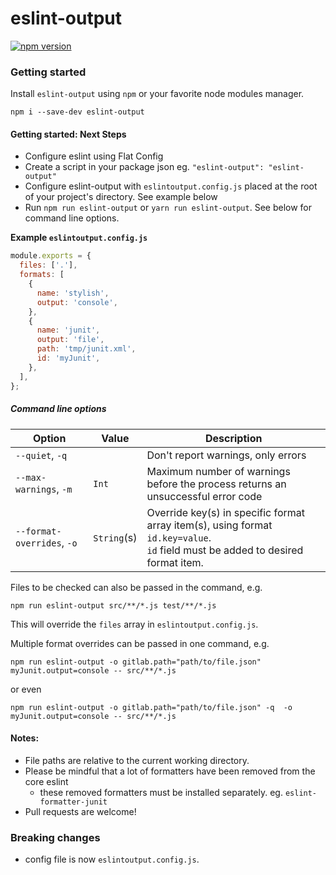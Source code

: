 # eslint-output

[![npm version](https://badge.fury.io/js/eslint-output.svg)](https://badge.fury.io/js/eslint-output)

### Getting started

Install `eslint-output` using `npm` or your favorite node modules manager.

```shell
npm i --save-dev eslint-output
```

#### Getting started: Next Steps

- Configure eslint using Flat Config
- Create a script in your package json eg. `"eslint-output": "eslint-output"`
- Configure eslint-output with `eslintoutput.config.js` placed at the root of your project's directory. See example below
- Run `npm run eslint-output` or `yarn run eslint-output`. See below for command line options.

**Example `eslintoutput.config.js`**

```js
module.exports = {
  files: ['.'],
  formats: [
    {
      name: 'stylish',
      output: 'console',
    },
    {
      name: 'junit',
      output: 'file',
      path: 'tmp/junit.xml',
      id: 'myJunit',
    },
  ],
};
```

##### Command line options

| Option                     | Value       | Description                                                                                                                          |
| -------------------------- | ----------- | ------------------------------------------------------------------------------------------------------------------------------------ |
| `--quiet`, `-q`            |             | Don't report warnings, only errors                                                                                                   |
| `--max-warnings`, `-m`     | `Int`       | Maximum number of warnings before the process returns an unsuccessful error code                                                     |
| `--format-overrides`, `-o` | `String`(s) | Override key(s) in specific format array item(s), using format `id.key=value`.<br />`id` field must be added to desired format item. |

Files to be checked can also be passed in the command, e.g.

```shell
npm run eslint-output src/**/*.js test/**/*.js
```

This will override the `files` array in `eslintoutput.config.js`.

Multiple format overrides can be passed in one command, e.g.

```shell
npm run eslint-output -o gitlab.path="path/to/file.json" myJunit.output=console -- src/**/*.js
```

or even

```shell
npm run eslint-output -o gitlab.path="path/to/file.json" -q  -o myJunit.output=console -- src/**/*.js
```

#### Notes:

- File paths are relative to the current working directory.
- Please be mindful that a lot of formatters have been removed from the core eslint
  - these removed formatters must be installed separately. eg. `eslint-formatter-junit`
- Pull requests are welcome!

### Breaking changes

- config file is now `eslintoutput.config.js`.
